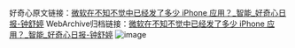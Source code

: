 好奇心原文链接：[微软在不知不觉中已经发了多少 iPhone 应用？_智能_好奇心日报-钟舒婷](https://www.qdaily.com/articles/8598.html)
WebArchive归档链接：[微软在不知不觉中已经发了多少 iPhone 应用？_智能_好奇心日报-钟舒婷](http://web.archive.org/web/20190623153157/https://www.qdaily.com/articles/8598.html)
![image](http://ww3.sinaimg.cn/large/007d5XDpgy1g3vdiuxmdyj30u04kahdt)